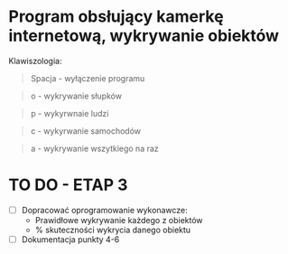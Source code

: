 # Program obsłujący kamerkę internetową, wykrywanie obiektów

Klawiszologia:
> Spacja - wyłączenie programu

> o - wykrywanie słupków

> p - wykyrwnaie ludzi

> c - wykyrwanie samochodów

> a - wykrywanie wszytkiego na raz

# TO DO - ETAP 3

* [ ] Dopracować oprogramowanie wykonawcze:
  * Prawidłowe wykrywanie każdego z obiektów
  * % skuteczności wykrycia danego obiektu
* [ ] Dokumentacja punkty 4-6

